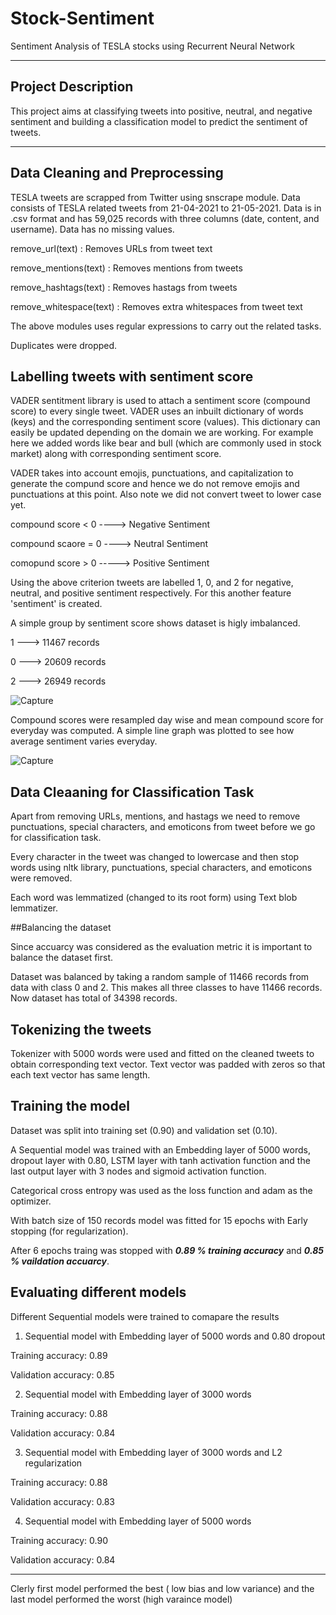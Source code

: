 # Stock-Sentiment

Sentiment Analysis of TESLA stocks using Recurrent Neural Network

---
## Project Description

This project aims at classifying tweets into positive, neutral, and negative sentiment and building a classification model to predict the sentiment of tweets.

---
## Data Cleaning and Preprocessing

TESLA tweets are scrapped from Twitter using snscrape module. Data consists of TESLA related tweets from 21-04-2021 to 21-05-2021. Data is in .csv format and has 59,025 records with three columns (date, content, and username).
Data has no missing values.

remove_url(text) : Removes URLs from tweet text

remove_mentions(text) : Removes mentions from tweets

remove_hashtags(text) : Removes hastags from tweets

remove_whitespace(text) : Removes extra whitespaces from tweet text

The above modules uses regular expressions to carry out the related tasks.

Duplicates were dropped.

## Labelling tweets with sentiment score

VADER sentitment library is used to attach a sentiment score (compound score) to every single tweet. VADER uses an inbuilt dictionary of words (keys) and the corresponding sentiment score (values). This dictionary can easily be updated depending on the domain we are working. For example here we added words like bear and bull (which are commonly used in stock market) along with corresponding sentiment score.

VADER takes into account emojis, punctuations, and capitalization to generate the compund score and hence we do not remove emojis and punctuations at this point. Also note we did not convert tweet to lower case yet.

compound score < 0 ----> Negative Sentiment

compound scaore = 0 ----> Neutral Sentiment

comopund score > 0 -----> Positive Sentiment

Using the above criterion tweets are labelled 1, 0, and 2 for negative, neutral, and positive sentiment respectively. For this another feature 'sentiment' is created.


A simple group by sentiment score shows dataset is higly imbalanced.

1 ---> 11467 records

0 ---> 20609 records

2 ---> 26949 records

![Capture](https://user-images.githubusercontent.com/53952516/121306860-fd3f8d80-c91c-11eb-8501-3be4affc9359.PNG)

Compound scores were resampled day wise and mean compound score for everyday was computed.
A simple line graph was plotted to see how average sentiment varies everyday.

![Capture](https://user-images.githubusercontent.com/53952516/121307514-b0a88200-c91d-11eb-99f5-f3a06c1f0667.PNG)

## Data Cleaaning for Classification Task

Apart from removing URLs, mentions, and hastags we need to remove punctuations, special characters, and emoticons from tweet before we go for classification task.

Every character in the tweet was changed to lowercase and then stop words using nltk library, punctuations, special characters, and emoticons were removed.

Each word was lemmatized (changed to its root form) using Text blob lemmatizer.

##Balancing the dataset

Since accuarcy was considered as the evaluation metric it is important to balance the dataset first.

Dataset was balanced by taking a random sample of 11466 records from data with class 0 and 2. This makes all three classes to have 11466 records. Now dataset has total of 34398 records.

## Tokenizing the tweets

Tokenizer with 5000 words were used and fitted on the cleaned tweets to obtain corresponding text vector. Text vector was padded with zeros so that each text vector has same length.

## Training the model

Dataset was split into training set (0.90) and validation set (0.10).

A Sequential model was trained with an Embedding layer of 5000 words, dropout layer with 0.80, LSTM layer with tanh activation function and the last output layer with 3 nodes and sigmoid activation function.

Categorical cross entropy was used as the loss function and adam as the optimizer.

With batch size of 150 records model was fitted for 15 epochs with Early stopping (for regularization).

After 6 epochs traing was stopped with ***0.89 % training accuracy*** and ***0.85 % vaildation accuarcy***.

## Evaluating different models

Different Sequential models were trained to comapare the results

1. Sequential model with Embedding layer of 5000 words and 0.80 dropout

Training accuracy: 0.89

Validation accuracy: 0.85

2. Sequential model with Embedding layer of 3000 words

Training accuracy: 0.88

Validation accuracy: 0.84

3. Sequential model with Embedding layer of 3000 words and L2 regularization

Training accuracy: 0.88

Validation accuracy: 0.83

4.  Sequential model with Embedding layer of 5000 words

Training accuracy: 0.90

Validation accuracy: 0.84

---

Clerly first model performed the best ( low bias and low variance) and the last model performed the worst (high varaince model)


 















